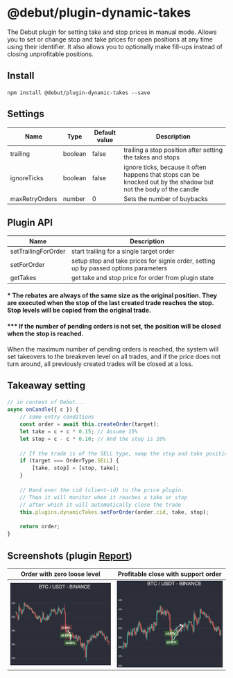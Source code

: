 # @debut/plugin-dynamic-takes
The Debut plugin for setting take and stop prices in manual mode. Allows you to set or change stop and take prices for open positions at any time using their identifier. It also allows you to optionally make fill-ups instead of closing unprofitable positions.

## Install

```
npm install @debut/plugin-dynamic-takes --save
```

## Settings

| Name | Type | Default value | Description |
|-----------|------------|----------|------------|
| trailing | boolean | false | trailing a stop position after setting the takes and stops |
| ignoreTicks | boolean | false | ignore ticks, because it often happens that stops can be knocked out by the shadow but not the body of the candle |
| maxRetryOrders | number | 0 | Sets the number of buybacks |

## Plugin API
| Name | Description |
|-----------|------------|
| setTrailingForOrder | start trailing for a single target order |
| setForOrder | setup stop and take prices for signle order, setting up by passed options parameters |
| getTakes | get take and stop price for order from plugin state |

#### \* The rebates are always of the same size as the original position. They are executed when the stop of the last created trade reaches the stop. Stop levels will be copied from the original trade.

#### \*\** If the number of pending orders is not set, the position will be closed when the stop is reached.
When the maximum number of pending orders is reached, the system will set takeovers to the breakeven level on all trades, and if the price does not turn around, all previously created trades will be closed at a loss.

## Takeaway setting
```javascript
// in context of Debut...
async onCandle({ c }) {
    // some entry conditions
    const order = await this.createOrder(target);
    let take = c + c * 0.15; // Assume 15%
    let stop = c - c * 0.10; // And the stop is 10%

    // If the trade is of the SELL type, swap the stop and take positions
    if (target === OrderType.SELL) {
        [take, stop] = [stop, take];
    }

    // Hand over the cid (client-id) to the price plugin.
    // Then it will monitor when it reaches a take or stop
    // after which it will automatically close the trade
    this.plugins.dynamicTakes.setForOrder(order.cid, take, stop);

    return order;
}
```

## Screenshots (plugin [Report](../report/))

Order with zero loose level | Profitable close with support order
:------------------------------------------------------------------:|:-------------------------------------------------------------------------:
<img alt="Deal with withdrawal at 0" src="img/screen1.png" width="400"> | <img alt="Profitable deal with docup" src="img/screen2.png" width="400">
